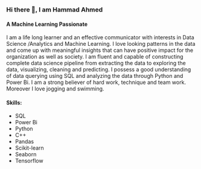 ### Hi there 👋, I am Hammad Ahmed
#### A Machine Learning Passionate
I am a life long learner and an effective communicator with interests in Data Science /Analytics and Machine Learning. I love looking patterns in the data and come up with meaningful insights that can have positive impact for the organization as well as society. I am fluent and capable of constructing   complete data science pipeline from extracting the data to exploring the data, visualizing, cleaning and predicting. I possess a good understanding of data querying using SQL and analyzing the data through Python and Power Bi. I am a strong believer of hard work, technique and team work. Moreover I love jogging and swimming.
#### Skills: 
- SQL
- Power Bi
- Python
- C++
- Pandas
- Scikit-learn
- Seaborn
- Tensorflow
